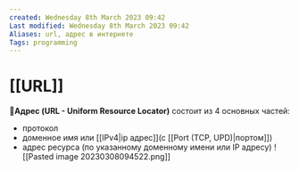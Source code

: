 ```yaml
---
created: Wednesday 8th March 2023 09:42
Last modified: Wednesday 8th March 2023 09:42
Aliases: url, адрес в интернете
Tags: programming
---
```


# [[URL]]

📌**Адрес (URL - Uniform Resource Locator)** состоит из 4 основных частей:
- протокол
- доменное имя или [[IPv4|ip адрес]](с [[Port (TCP, UPD)|портом]]) 
- адрес ресурса (по указанному доменному имени или IP адресу)
![[Pasted image 20230308094522.png]]

